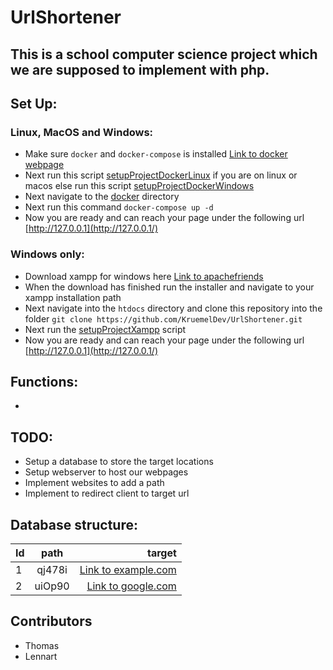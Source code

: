 # UrlShortener

## This is a school computer science project which we are supposed to implement with php.

## Set Up:
### Linux, MacOS and Windows:
- Make sure ````docker```` and ````docker-compose```` is installed [Link to docker webpage](https://www.docker.com/)
- Next run this script [setupProjectDockerLinux](./setupProjectDocker.sh) if you are on linux or macos else run this script [setupProjectDockerWindows](./setupProjectDocker.bat)
- Next navigate to the [docker](./docker/) directory
- Next run this command ````docker-compose up -d````
- Now you are ready and can reach your page under the following url [http://127.0.0.1](http://127.0.0.1/)

### Windows only:
- Download xampp for windows here [Link to apachefriends](https://www.apachefriends.org/)
- When the download has finished run the installer and navigate to your xampp installation path
- Next navigate into the ````htdocs```` directory and clone this repository into the folder ````git clone https://github.com/KruemelDev/UrlShortener.git````
- Next run the [setupProjectXampp](setupProjectXampp) script
- Now you are ready and can reach your page under the following url [http://127.0.0.1](http://127.0.0.1/)
## Functions:
- 
## TODO: 
- Setup a database to store the target locations
- Setup webserver to host our webpages
- Implement websites to add a path
- Implement to redirect client to target url

## Database structure:
| Id         | path         | target                      |
| :----------- | :--------------: | -------------------------: |
| 1 | qj478i | [Link to example.com](http://www.example.com)  |
| 2 | uiOp90 | [Link to google.com](https://www.google.com) |


## Contributors
  - Thomas
  - Lennart
